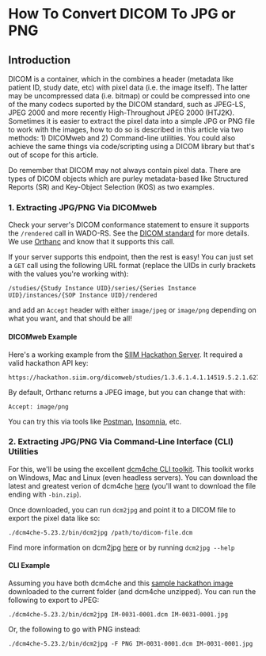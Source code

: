 # How To Convert DICOM To JPG or PNG

## Introduction
DICOM is a container, which in the combines a header (metadata like patient ID, study date, etc) with pixel data (i.e. the image itself). The latter may be uncompressed data (i.e. bitmap) or could be compressed into one of the many codecs suported by the DICOM standard, such as JPEG-LS, JPEG 2000 and more recently High-Throughout JPEG 2000 (HTJ2K). Sometimes it is easier to extract the pixel data into a simple JPG or PNG file to work with the images, how to do so is described in this article via two methods: 1) DICOMweb and 2) Command-line utilities. You could also achieve the same things via code/scripting using a DICOM library but that's out of scope for this article.

Do remember that DICOM may not always contain pixel data. There are types of DICOM objects which are purley metadata-based like Structured Reports (SR) and Key-Object Selection (KOS) as two examples.

### 1. Extracting JPG/PNG Via DICOMweb
Check your server's DICOM conformance statement to ensure it supports the `/rendered` call in WADO-RS. See the [DICOM standard](https://www.dicomstandard.org/using/dicomweb/retrieve-wado-rs-and-wado-uri) for more details. We use [Orthanc](https://www.orthanc-server.com/) and know that it supports this call.

If your server supports this endpoint, then the rest is easy! You can just set a `GET` call using the following URL format (replace the UIDs in curly brackets with the values you're working with):
```
/studies/{Study Instance UID}/series/{Series Instance UID}/instances/{SOP Instance UID}/rendered
```
and add an `Accept` header with either `image/jpeg` or `image/png` depending on what you want, and that should be all!

#### DICOMweb Example
Here's a working example from the [SIIM Hackathon Server](../getting-started/hackathon-server.md). It required a valid hackathon API key:

```
https://hackathon.siim.org/dicomweb/studies/1.3.6.1.4.1.14519.5.2.1.6279.6001.300027087262813745730072134723/series/1.3.6.1.4.1.14519.5.2.1.6279.6001.513114548408601984123939083099/instances/1.3.6.1.4.1.14519.5.2.1.6279.6001.197993217821785409800235232773/rendered
```
By default, Orthanc returns a JPEG image, but you can change that with:
```
Accept: image/png
```
You can try this via tools like [Postman](https://www.postman.com/), [Insomnia](https://insomnia.rest/), etc.

### 2. Extracting JPG/PNG Via Command-Line Interface (CLI) Utilities
For this, we'll be using the excellent [dcm4che CLI toolkit](https://web.dcm4che.org/dcm4che-utilities). This toolkit works on Windows, Mac and Linux (even headless servers). You can download the latest and greatest verion of dcm4che [here](https://sourceforge.net/projects/dcm4che/files/dcm4che3/) (you'll want to download the file ending with `-bin.zip`).

Once downloaded, you can run `dcm2jpg` and point it to a DICOM file to export the pixel data like so:
```
./dcm4che-5.23.2/bin/dcm2jpg /path/to/dicom-file.dcm
```

Find more information on dcm2jpg [here](https://github.com/dcm4che/dcm4che/blob/master/dcm4che-tool/dcm4che-tool-dcm2jpg/README.md) or by running `dcm2jpg --help`

#### CLI Example
Assuming you have both dcm4che and this [sample hackathon image](https://github.com/ImagingInformatics/hackathon-images/blob/master/Ravi%20SIIM/W_Chest_PA_3172/IM-0031-0001.dcm) downloaded to the current folder (and dcm4che unzipped). You can run the following to export to JPEG:
```
./dcm4che-5.23.2/bin/dcm2jpg IM-0031-0001.dcm IM-0031-0001.jpg
```
Or, the following to go with PNG instead:
```
./dcm4che-5.23.2/bin/dcm2jpg -F PNG IM-0031-0001.dcm IM-0031-0001.jpg
```